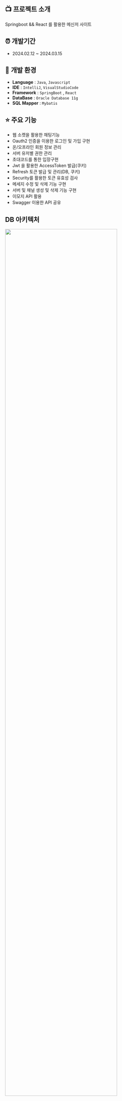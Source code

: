 ##  :tv: 프로젝트 소개

Springboot && React 를 활용한 메신저 사이트

## :alarm_clock: 개발기간

* 2024.02.12 ~ 2024.03.15

## 🔧 개발 환경

- **Language** : `Java`, `Javascript`
- **IDE**  : `IntelliJ`, `VisualStudioCode`
- **Framework** : `SpringBoot` , `React`
- **DataBase** : `Oracle Database 11g`
- **SQL Mapper** : `Mybatis`

## ⭐️ 주요 기능

- 웹 소켓을 활용한 채팅기능
- Oauth2 인증을 이용한 로그인 및 가입 구현
- 온/오프라인 회원 정보 관리
- 서버 유저별 권한 관리
- 초대코드를 통한 입장구현
- Jwt 을 활용한 AccessToken 발급(쿠키)
- Refresh 토큰 발급 및 관리(DB, 쿠키)
- Security를 활용한 토큰 유효성 검사
- 메세지 수정 및 삭제 기능 구현
- 서버 및 채널 생성 및 삭제 기능 구현
- 이모지 API 활용
- Swagger 이용한 API 공유

## DB 아키텍처

<img src="https://github.com/Higangssh/acorn-final-be/assets/149052256/f7123806-4187-4b8a-b42c-d66cc47b35b9" width="85%"/>
 

## 배포 서버 아키텍처

<img src="https://github.com/Higangssh/acorn-final-be/assets/149052256/dc9a0c38-bf19-4ee7-96c1-a93b8ce429d7" width="85%">

## Swagger API 명세서

<img src="https://github.com/Higangssh/acorn-final-be/assets/149052256/1c6473d6-e0db-4db8-b4bb-851fcfddb761" width="85%">

